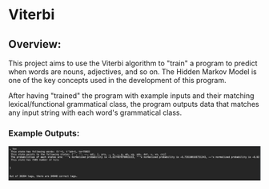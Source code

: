 # Viterbi

## Overview: 
This project aims to use the Viterbi algorithm to "train" a program to predict when words are nouns, adjectives, and so on. 
The Hidden Markov Model is one of the key concepts used in the development of this program. 

After having "trained" the program with example inputs and their matching lexical/functional grammatical class, the program
outputs data that matches any input string with each word's grammatical class. 

### Example Outputs: 

![example](https://github.com/ashleysong0418/Viterbi/blob/master/Results/Screen%20Shot%202019-05-20%20at%202.22.30%20AM.png)
